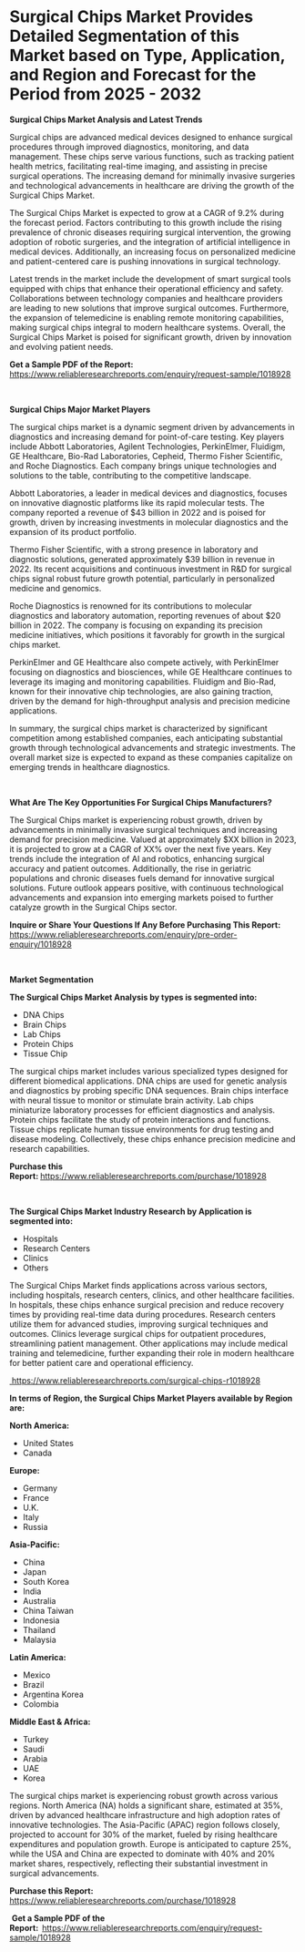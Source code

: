 <p><h1>Surgical Chips Market Provides Detailed Segmentation of this Market based on Type, Application, and Region and Forecast for the Period from 2025 - 2032</h1></p><p><strong>Surgical Chips Market Analysis and Latest Trends</strong></p>
<p><p>Surgical chips are advanced medical devices designed to enhance surgical procedures through improved diagnostics, monitoring, and data management. These chips serve various functions, such as tracking patient health metrics, facilitating real-time imaging, and assisting in precise surgical operations. The increasing demand for minimally invasive surgeries and technological advancements in healthcare are driving the growth of the Surgical Chips Market.</p><p>The Surgical Chips Market is expected to grow at a CAGR of 9.2% during the forecast period. Factors contributing to this growth include the rising prevalence of chronic diseases requiring surgical intervention, the growing adoption of robotic surgeries, and the integration of artificial intelligence in medical devices. Additionally, an increasing focus on personalized medicine and patient-centered care is pushing innovations in surgical technology. </p><p>Latest trends in the market include the development of smart surgical tools equipped with chips that enhance their operational efficiency and safety. Collaborations between technology companies and healthcare providers are leading to new solutions that improve surgical outcomes. Furthermore, the expansion of telemedicine is enabling remote monitoring capabilities, making surgical chips integral to modern healthcare systems. Overall, the Surgical Chips Market is poised for significant growth, driven by innovation and evolving patient needs.</p></p>
<p><strong>Get a Sample PDF of the Report:&nbsp;</strong> <a href="https://www.reliableresearchreports.com/enquiry/request-sample/1018928?utm_campaign=102&utm_medium=2&utm_source=Github&utm_content=ia&utm_term=13042025&utm_id=surgical-chips">https://www.reliableresearchreports.com/enquiry/request-sample/1018928</a></p>
<p>&nbsp;</p>
<p><strong>Surgical Chips Major Market Players</strong></p>
<p><p>The surgical chips market is a dynamic segment driven by advancements in diagnostics and increasing demand for point-of-care testing. Key players include Abbott Laboratories, Agilent Technologies, PerkinElmer, Fluidigm, GE Healthcare, Bio-Rad Laboratories, Cepheid, Thermo Fisher Scientific, and Roche Diagnostics. Each company brings unique technologies and solutions to the table, contributing to the competitive landscape.</p><p>Abbott Laboratories, a leader in medical devices and diagnostics, focuses on innovative diagnostic platforms like its rapid molecular tests. The company reported a revenue of $43 billion in 2022 and is poised for growth, driven by increasing investments in molecular diagnostics and the expansion of its product portfolio. </p><p>Thermo Fisher Scientific, with a strong presence in laboratory and diagnostic solutions, generated approximately $39 billion in revenue in 2022. Its recent acquisitions and continuous investment in R&D for surgical chips signal robust future growth potential, particularly in personalized medicine and genomics.</p><p>Roche Diagnostics is renowned for its contributions to molecular diagnostics and laboratory automation, reporting revenues of about $20 billion in 2022. The company is focusing on expanding its precision medicine initiatives, which positions it favorably for growth in the surgical chips market.</p><p>PerkinElmer and GE Healthcare also compete actively, with PerkinElmer focusing on diagnostics and biosciences, while GE Healthcare continues to leverage its imaging and monitoring capabilities. Fluidigm and Bio-Rad, known for their innovative chip technologies, are also gaining traction, driven by the demand for high-throughput analysis and precision medicine applications.</p><p>In summary, the surgical chips market is characterized by significant competition among established companies, each anticipating substantial growth through technological advancements and strategic investments. The overall market size is expected to expand as these companies capitalize on emerging trends in healthcare diagnostics.</p></p>
<p>&nbsp;</p>
<p><strong>What Are The Key Opportunities For Surgical Chips Manufacturers?</strong></p>
<p><p>The Surgical Chips market is experiencing robust growth, driven by advancements in minimally invasive surgical techniques and increasing demand for precision medicine. Valued at approximately $XX billion in 2023, it is projected to grow at a CAGR of XX% over the next five years. Key trends include the integration of AI and robotics, enhancing surgical accuracy and patient outcomes. Additionally, the rise in geriatric populations and chronic diseases fuels demand for innovative surgical solutions. Future outlook appears positive, with continuous technological advancements and expansion into emerging markets poised to further catalyze growth in the Surgical Chips sector.</p></p>
<p><strong>Inquire or Share Your Questions If Any Before Purchasing This Report:</strong> <a href="https://www.reliableresearchreports.com/enquiry/pre-order-enquiry/1018928?utm_campaign=102&utm_medium=2&utm_source=Github&utm_content=ia&utm_term=13042025&utm_id=surgical-chips">https://www.reliableresearchreports.com/enquiry/pre-order-enquiry/1018928</a></p>
<p>&nbsp;</p>
<p><strong>Market Segmentation</strong></p>
<p><strong>The Surgical Chips Market Analysis by types is segmented into:</strong></p>
<p><ul><li>DNA Chips</li><li>Brain Chips</li><li>Lab Chips</li><li>Protein Chips</li><li>Tissue Chip</li></ul></p>
<p><p>The surgical chips market includes various specialized types designed for different biomedical applications. DNA chips are used for genetic analysis and diagnostics by probing specific DNA sequences. Brain chips interface with neural tissue to monitor or stimulate brain activity. Lab chips miniaturize laboratory processes for efficient diagnostics and analysis. Protein chips facilitate the study of protein interactions and functions. Tissue chips replicate human tissue environments for drug testing and disease modeling. Collectively, these chips enhance precision medicine and research capabilities.</p></p>
<p><strong>Purchase this Report:&nbsp;</strong><a href="https://www.reliableresearchreports.com/purchase/1018928?utm_campaign=102&utm_medium=2&utm_source=Github&utm_content=ia&utm_term=13042025&utm_id=surgical-chips">https://www.reliableresearchreports.com/purchase/1018928</a></p>
<p>&nbsp;</p>
<p><strong>The Surgical Chips Market Industry Research by Application is segmented into:</strong></p>
<p><ul><li>Hospitals</li><li>Research Centers</li><li>Clinics</li><li>Others</li></ul></p>
<p><p>The Surgical Chips Market finds applications across various sectors, including hospitals, research centers, clinics, and other healthcare facilities. In hospitals, these chips enhance surgical precision and reduce recovery times by providing real-time data during procedures. Research centers utilize them for advanced studies, improving surgical techniques and outcomes. Clinics leverage surgical chips for outpatient procedures, streamlining patient management. Other applications may include medical training and telemedicine, further expanding their role in modern healthcare for better patient care and operational efficiency.</p></p>
<p><a href="https://www.reliableresearchreports.com/surgical-chips-r1018928?utm_campaign=102&utm_medium=2&utm_source=Github&utm_content=ia&utm_term=13042025&utm_id=surgical-chips">&nbsp;https://www.reliableresearchreports.com/surgical-chips-r1018928</a></p>
<p><strong>In terms of Region, the Surgical Chips Market Players available by Region are:</strong></p>
<p>
    <p> <strong> North America: </strong>
        <ul>
            <li>United States</li>
            <li>Canada</li>
        </ul>
        </p> 
    <p> <strong> Europe: </strong>
        <ul>
            <li>Germany</li>
            <li>France</li>
            <li>U.K.</li>
            <li>Italy</li>
            <li>Russia</li>
        </ul>
        </p> 
    <p> <strong> Asia-Pacific: </strong>
        <ul>
            <li>China</li>
            <li>Japan</li>
            <li>South Korea</li>
            <li>India</li>
            <li>Australia</li>
            <li>China Taiwan</li>
            <li>Indonesia</li>
            <li>Thailand</li>
            <li>Malaysia</li>
        </ul>
        </p> 
    <p> <strong> Latin America: </strong>
        <ul>
            <li>Mexico</li>
            <li>Brazil</li>
            <li>Argentina Korea</li>
            <li>Colombia</li>
        </ul>
        </p> 
    <p> <strong> Middle East & Africa: </strong>
        <ul>
            <li>Turkey</li>
            <li>Saudi</li>
            <li>Arabia</li>
            <li>UAE</li>
            <li>Korea</li>
        </ul>
    </p>
    </p>
<p><p>The surgical chips market is experiencing robust growth across various regions. North America (NA) holds a significant share, estimated at 35%, driven by advanced healthcare infrastructure and high adoption rates of innovative technologies. The Asia-Pacific (APAC) region follows closely, projected to account for 30% of the market, fueled by rising healthcare expenditures and population growth. Europe is anticipated to capture 25%, while the USA and China are expected to dominate with 40% and 20% market shares, respectively, reflecting their substantial investment in surgical advancements.</p></p>
<p><strong>Purchase this Report: </strong><a href="https://www.reliableresearchreports.com/purchase/1018928?utm_campaign=102&utm_medium=2&utm_source=Github&utm_content=ia&utm_term=13042025&utm_id=surgical-chips">https://www.reliableresearchreports.com/purchase/1018928</a></p>
<p>&nbsp;<strong>Get a Sample PDF of the Report:&nbsp;&nbsp;</strong><a href="https://www.reliableresearchreports.com/enquiry/request-sample/1018928?utm_campaign=102&utm_medium=2&utm_source=Github&utm_content=ia&utm_term=13042025&utm_id=surgical-chips">https://www.reliableresearchreports.com/enquiry/request-sample/1018928</a></p>
<p><strong></strong></p>
<p><p></p><p></p><p></p></p>